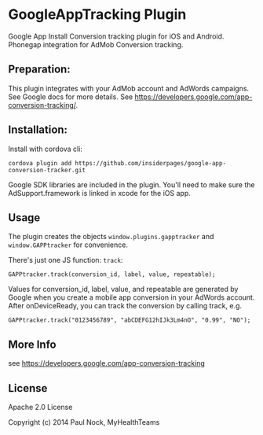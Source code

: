 # GoogleAppTracking Plugin

Google App Install Conversion tracking plugin for iOS and Android. Phonegap integration for AdMob Conversion tracking.

## Preparation:

This plugin integrates with your AdMob account and AdWords campaigns.  See Google docs for more details.
See https://developers.google.com/app-conversion-tracking/.

## Installation:

Install with cordova cli:

    cordova plugin add https://github.com/insiderpages/google-app-conversion-tracker.git

Google SDK libraries are included in the plugin. You'll need to make sure the AdSupport.framework is linked in xcode for the iOS app.

## Usage

The plugin creates the objects `window.plugins.gapptracker` and `window.GAPPtracker` for convenience.

There's just one JS function: `track`:

    GAPPtracker.track(conversion_id, label, value, repeatable);

Values for conversion_id, label, value, and repeatable are generated by Google when you
create a mobile app conversion in your AdWords account.  After onDeviceReady, you can track the
conversion by calling track, e.g.

    GAPPtracker.track("0123456789", "abCDEFG12hIJk3Lm4nO", "0.99", "NO");

## More Info

see https://developers.google.com/app-conversion-tracking

## License ##

Apache 2.0 License

Copyright (c) 2014 Paul Nock, MyHealthTeams
